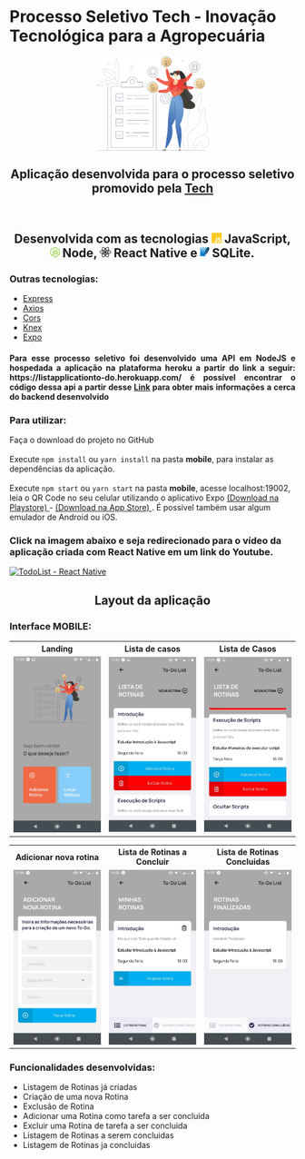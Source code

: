 # Processo Seletivo Tech - Inovação Tecnológica para a Agropecuária

<div align="center">
 <img align="center" alt="TodoList" title="#Processo Seletivo Tech" src="./imgs/landing.png" width=200px />
</div>

<h2 align="center"> Aplicação desenvolvida para o processo seletivo promovido pela <a href="https://techagr.com/"> Tech </a></h2> <br/>

<h2 align="center"> Desenvolvida com as tecnologias <img src="imgs/js.png" alt="JavaScirpt" height="18"> JavaScript, 
    <img src="imgs/node.png" alt="node" height="18"> Node, <img src="imgs/react-native.png" alt="react-native" height="18"> React Native e 
    <img src="imgs/sqlite.png" alt="sqlite" height="18"> SQLite.
</h2>

<h3> Outras tecnologias: </h3>
<ul>
  <li> <a href="https://expressjs.com/pt-br/"> Express </a> </li>
  <li> <a href="https://www.npmjs.com/package/axios"> Axios </a> </li>
  <li> <a href="https://www.npmjs.com/package/cors"> Cors </a> </li>
  <li> <a href="http://knexjs.org/"> Knex </a> </li>
  <li> <a href="https://expo.io/"> Expo </a> </li>  
</ul>

<h4 align="justify">Para esse processo seletivo foi desenvolvido uma API em NodeJS e hospedada a aplicação na plataforma heroku a partir do link a seguir: https://listapplicationto-do.herokuapp.com/
é possível encontrar o código dessa api a partir desse <a href="https://github.com/PauloHenriqueSousa2020/TodoList/tree/main/backend">Link</a> para obter mais informações a cerca do backend desenvolvido </h4>

<h3> Para utilizar: </h3>
<p> Faça o download do projeto no GitHub <br/>
<br/>Execute <code>npm install</code> ou <code>yarn install</code> na pasta <b>mobile</b>, para instalar as dependências da aplicação.<br/>
<br/>Execute <code>npm start</code> ou <code>yarn start</code> na pasta <b>mobile</b>, acesse localhost:19002, leia o QR Code no seu 
celular utilizando o aplicativo Expo <a href="https://play.google.com/store/apps/details?id=host.exp.exponent&hl=pt_BR"> (Download na Playstore) </a> -
<a href="https://apps.apple.com/br/app/expo-client/id982107779"> (Download na App Store) </a>. É possível também usar algum emulador de Android ou iOS. 

<h3>Click na imagem abaixo e seja redirecionado para o vídeo da aplicação criada com React Native em um link do Youtube.</h3>

[![TodoList - React Native](http://img.youtube.com/vi/KEPGVrmnGz0/0.jpg)](http://www.youtube.com/watch?v=KEPGVrmnGz0 "TodoList - React Native")

<h2 align="center"> Layout da aplicação </h2>

<h3> Interface MOBILE: </h3>

<table>
	<tr>
		<th width="33.3%">
			Landing<br>
		</th>
		<th width="33.3%">
			Lista de casos
		</th>
    <th width="33.3%">
			Lista de Casos
		</th>
	</tr>
	<tr><!-- Prevent zebra stripes --></tr>
	<tr>
		<td>
			<img src="imgs/landing_page.jpeg" >
		</td>
		<td>
			<img src="imgs/list_routines_page(1).jpeg" >
		</td>
    <td>
			<img src="imgs/list_routines_page(2).jpeg" >
		</td>
	</tr>
</table>

<table>
	<tr>
		<th width="33.3%">
			Adicionar nova rotina<br>
		</th>
		<th width="33.3%">
			Lista de Rotinas a Concluir 
		</th>
    <th width="33.3%">
		  Lista de Rotinas Concluidas
		</th>
	</tr>
	<tr><!-- Prevent zebra stripes --></tr>
	<tr>
		<td>
			<img src="imgs/add_new_routine_page.jpeg" >
		</td>
		<td>
			<img src="imgs/routines_page.jpeg" >
		</td>
    <td>
			<img src="imgs/completed_routines_page.jpeg" >
		</td>
	</tr>
</table>

<h3> Funcionalidades desenvolvidas: </h3>

<ul>
	<li>Listagem de Rotinas já criadas</li>
	<li>Criação de uma nova Rotina</li>
	<li>Exclusão de Rotina</li>
	<li>Adicionar uma Rotina como tarefa a ser concluida</li>
	<li>Excluir uma Rotina de tarefa a ser concluida</li>
	<li>Listagem de Rotinas a serem concluidas</li>
	<li>Listagem de Rotinas ja concluidas</li>
</ul>


